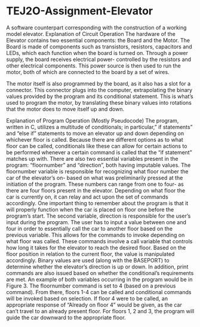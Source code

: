 # TEJ2O-Assignment-Elevator
A software counterpart corresponding with the construction of a working model elevator.
Explanation of Circuit Operation
The hardware of the Elevator contains two essential components: the Board and the Motor. The Board is made of components such as transistors, resistors, capacitors and LEDs, which each function when the board is turned on. Through a power supply, the board receives electrical power- controlled by the resistors and other electrical components. This power source is then used to run the motor, both of which are connected to the board by a set of wires.

The motor itself is also programmed by the board, as it also has a slot for a connector. This connector plugs into the computer, extrapolating the binary values provided by the program and its conditional statement. This is what’s used to program the motor, by translating these binary values into rotations that the motor does to move itself up and down. 

Explanation of Program Operation (Mostly Pseudocode)
The program, written in C, utilizes a multitude of conditionals; in particular,” if statements” and “else if” statements to move an elevator up and down depending on whichever floor is called. Because there are different options as to what floor can be called, conditionals like these can allow for certain actions to be performed whenever a certain command is called that the “if statement” matches up with. 
There are also two essential variables present in the program: “floornumber” and “direction”, both having imputable values. The floornumber variable is responsible for recognizing what floor number the car of the elevator’s on- based on what was preliminarily pressed at the initiation of the program.  These numbers can range from one to four- as there are four floors present in the elevator. Depending on what floor the car is currently on, it can relay and act upon the set of commands accordingly. One important thing to remember about the program is that it will properly function when the car is placed on floor one before the program’s start.
The second variable, direction is responsible for the user’s input during the program. The user has to input a value between one and four in order to essentially call the car to another floor based on the previous variable. This allows for the commands to invoke depending on what floor was called. These commands involve a call variable that controls how long it takes for the elevator to reach the desired floor. Based on the floor position in relation to the current floor, the value is manipulated accordingly. Binary values are used (along with the BASEPORT) to determine whether the elevator’s direction is up or down. In addition, print commands are also issued based on whether the conditional’s requirements are met. 
An example of both variables occurring in the program would be in Figure 3. The floornumber command is set to 4 (based on a previous command).  From there, floors 1-4 can be called and conditional commands will be invoked based on selection. If floor 4 were to be called, an appropriate response of “Already on floor 4” would be given, as the car can’t travel to an already present floor. For floors 1, 2 and 3, the program will guide the car downward to the appropriate floor.
 
